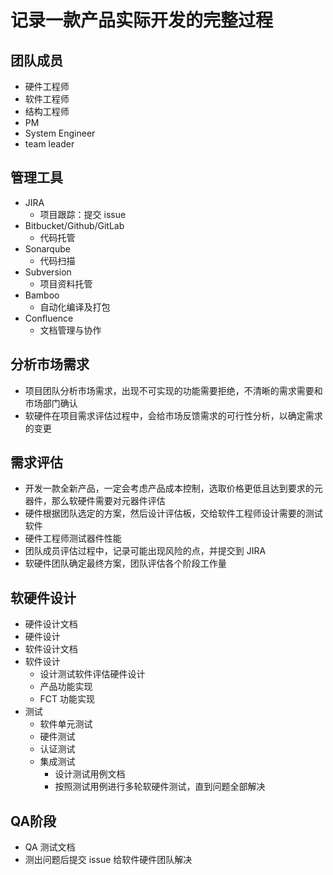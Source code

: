 # 记录一款产品实际开发的完整过程

## 团队成员

- 硬件工程师
- 软件工程师
- 结构工程师
- PM
- System Engineer
- team leader

## 管理工具

- JIRA
  - 项目跟踪：提交 issue
- Bitbucket/Github/GitLab
  - 代码托管
- Sonarqube
  - 代码扫描
- Subversion
  - 项目资料托管
- Bamboo
  - 自动化编译及打包
- Confluence
  - 文档管理与协作

## 分析市场需求

- 项目团队分析市场需求，出现不可实现的功能需要拒绝，不清晰的需求需要和市场部门确认
- 软硬件在项目需求评估过程中，会给市场反馈需求的可行性分析，以确定需求的变更

## 需求评估

- 开发一款全新产品，一定会考虑产品成本控制，选取价格更低且达到要求的元器件，那么软硬件需要对元器件评估
- 硬件根据团队选定的方案，然后设计评估板，交给软件工程师设计需要的测试软件
- 硬件工程师测试器件性能
- 团队成员评估过程中，记录可能出现风险的点，并提交到 JIRA
- 软硬件团队确定最终方案，团队评估各个阶段工作量

## 软硬件设计

- 硬件设计文档
- 硬件设计
- 软件设计文档
- 软件设计
  - 设计测试软件评估硬件设计
  - 产品功能实现
  - FCT 功能实现
- 测试
  - 软件单元测试
  - 硬件测试
  - 认证测试
  - 集成测试
    - 设计测试用例文档
    - 按照测试用例进行多轮软硬件测试，直到问题全部解决

## QA阶段

- QA 测试文档
- 测出问题后提交 issue 给软件硬件团队解决
